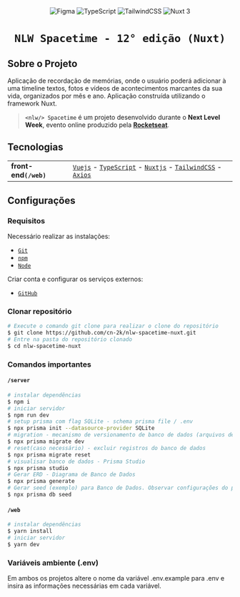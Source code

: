 <!-- markdownlint-disable MD033 -->
<!-- markdownlint-disable MD041 -->
<div align="center">
  <a>
    <img alt="Figma" src="https://img.shields.io/badge/Figma-F24E1E?style=for-the-badge&logo=figma&logoColor=white"/>
    <img alt="TypeScript" src="https://img.shields.io/badge/typescript-%23007ACC.svg?style=for-the-badge&logo=typescript&logoColor=white"/>
    <img alt="TailwindCSS" src="https://img.shields.io/badge/tailwindcss-%2338B2AC.svg?style=for-the-badge&logo=tailwind-css&logoColor=white"/>
    <img alt="Nuxt 3" src="https://img.shields.io/badge/Nuxt-002E3B?style=for-the-badge&logo=nuxtdotjs&logoColor=#00DC822"/>
  <a/>
</div>

<div align="center">

# `NLW Spacetime - 12° edição (Nuxt)`
</div>

## Sobre o Projeto

Aplicação de recordação de memórias, onde o usuário poderá adicionar à uma timeline textos, fotos e vídeos de acontecimentos marcantes da sua vida, organizados por mês e ano.
Aplicação construída utilizando o framework Nuxt.

> `<nlw/> Spacetime` é um projeto desenvolvido durante o **Next Level Week**, evento online produzido pela [**Rocketseat**](https://www.rocketseat.com.br/).


## Tecnologias

<table>
  <tbody>
    <tr>
    <tr>
      <td style="font-weight: bold">front-end<code>(/web)</code></td>
      <td>
        <a href="https://vuejs.org/" target="_blank" rel="noopener noreferrer"><code>Vuejs</code></a> -
        <a href="https://www.typescriptlang.org/" target="_blank" rel="noopener noreferrer"><code>TypeScript</code></a> -
        <a href="https://nuxt.com/" target="_blank" rel="noopener noreferrer"><code>Nuxtjs</code></a> -
        <a href="https://tailwindcss.com/" target="_blank" rel="noopener noreferrer"><code>TailwindCSS</code></a> -
        <a href="https://axios-http.com/ptbr/" target="_blank" rel="noopener noreferrer"><code>Axios</code></a>
      </td>
    </tr>
  </tbody>
</table>

## Configurações

### Requisitos

Necessário realizar as instalações:

- [`Git`](https://git-scm.com/)
- [`npm`](https://www.npmjs.com/)
- [`Node`](https://nodejs.org/)

Criar conta e configurar os serviços externos:

- [`GitHub`](https://github.com/)

### Clonar repositório

```bash
# Execute o comando git clone para realizar o clone do repositório
$ git clone https://github.com/cn-2k/nlw-spacetime-nuxt.git
# Entre na pasta do repositório clonado
$ cd nlw-spacetime-nuxt
```

### Comandos importantes

#### `/server`

```bash
# instalar dependências
$ npm i
# iniciar servidor
$ npm run dev
# setup prisma com flag SQLite - schema prisma file / .env
$ npx prisma init --datasource-provider SQLite
# migration - mecanismo de versionamento de banco de dados (arquivos de instruções)
$ npx prisma migrate dev
# reset(caso necessário) - excluir registros do banco de dados
$ npx prisma migrate reset
# visualisar banco de dados - Prisma Studio
$ npx prisma studio
# Gerar ERD - Diagrama de Banco de Dados
$ npx prisma generate
# Gerar seed (exemplo) para Banco de Dados. Observar configurações do prisma no package.json
$ npx prisma db seed
```

#### `/web`

```bash
# instalar dependências
$ yarn install
# iniciar servidor
$ yarn dev
```

### Variáveis ambiente (.env)

Em ambos os projetos altere o nome da variável .env.example para .env e insira as informações necessárias em cada variável.
